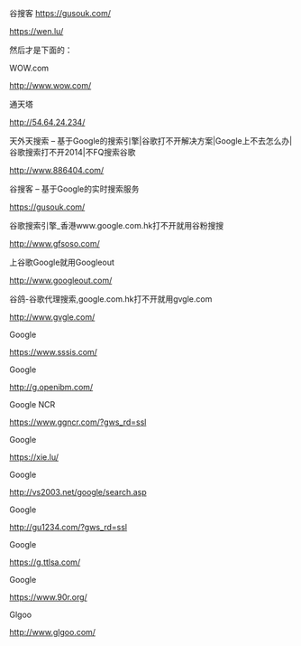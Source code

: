 谷搜客
https://gusouk.com/

https://wen.lu/

然后才是下面的：

WOW.com

http://www.wow.com/

通天塔

http://54.64.24.234/

天外天搜索 – 基于Google的搜索引擎|谷歌打不开解决方案|Google上不去怎么办|谷歌搜索打不开2014|不FQ搜索谷歌

http://www.886404.com/

谷搜客 – 基于Google的实时搜索服务

https://gusouk.com/

谷歌搜索引擎_香港www.google.com.hk打不开就用谷粉搜搜

http://www.gfsoso.com/

上谷歌Google就用Googleout

http://www.googleout.com/

谷鸽-谷歌代理搜索,google.com.hk打不开就用gvgle.com

http://www.gvgle.com/

Google

https://www.sssis.com/

Google

http://g.openibm.com/

Google NCR

https://www.ggncr.com/?gws_rd=ssl

Google

https://xie.lu/

Google

http://vs2003.net/google/search.asp


Google

http://gu1234.com/?gws_rd=ssl

Google

https://g.ttlsa.com/

Google

https://www.90r.org/

Glgoo

http://www.glgoo.com/
